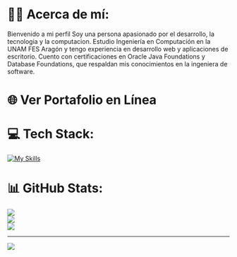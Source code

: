 # 🐐💽 Acerca de mí:
Bienvenido a mi perfil 
Soy una persona apasionado por el desarrollo, la tecnologia y la computacion. Estudio Ingeniería en Computación en la UNAM FES Aragón y tengo experiencia en desarrollo web y aplicaciones de escritorio. Cuento con certificaciones en Oracle Java Foundations y Database Foundations, que respaldan mis conocimientos en la ingeniera de software.

# 🌐 Ver Portafolio en Línea

# 💻 Tech Stack:
[![My Skills](https://skillicons.dev/icons?i=js,html,css,git,docker,nodejs,react,python,spring,java,mysql)](https://skillicons.dev)
# 📊 GitHub Stats:
![](https://github-readme-stats.vercel.app/api?username=EderAJ30&theme=tokyonight&hide_border=false&include_all_commits=false&count_private=false)<br/>
![](https://github-readme-streak-stats.herokuapp.com/?user=EderAJ30&theme=tokyonight&hide_border=false)<br/>
![](https://github-readme-stats.vercel.app/api/top-langs/?username=EderAJ30&theme=tokyonight&hide_border=false&include_all_commits=false&count_private=false&layout=compact)

---
[![](https://visitcount.itsvg.in/api?id=EderAJ30&icon=0&color=12)](https://visitcount.itsvg.in)

<!-- Proudly created with GPRM ( https://gprm.itsvg.in ) -->
